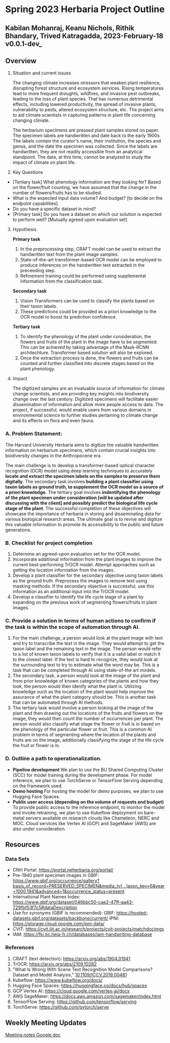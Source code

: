 # Spring 2023 Herbaria Project Outline

## Kabilan Mohanraj, Keanu Nichols, Rithik Bhandary, Trived Katragadda, 2023-February-18 v0.0.1-dev_


## Overview

1. Situation and current issues
 
   The changing climate increases stressors that weaken plant resilience, disrupting forest structure and ecosystem services. Rising temperatures lead to more frequent droughts, wildfires, and invasive pest outbreaks, leading to the loss of plant species. That has numerous detrimental effects, including lowered productivity, the spread of invasive plants, vulnerability to pests, altered ecosystem structure, etc. The project aims to aid climate scientists in capturing patterns in plant life concerning changing climate.
    
    The herbarium specimens are pressed plant samples stored on paper. The specimen labels are handwritten and date back to the early 1900s. The labels contain the curator's name, their institution, the species and genus, and the date the specimen was collected. Since the labels are handwritten, they are not readily accessible from an analytical standpoint. The data, at this time, cannot be analyzed to study the impact of climate on plant life.


2. Key Questions
 
* [Tertiary task] What phenology information are they looking for? Based on the flower/fruit counting, we have assumed that the change in the number of flowers/fruits has to be studied.
* What is the expected input data volume? And budget? [to decide on the endpoint capabilities]
* Do you have a specific dataset in mind? 
* [Primary task] Do you have a dataset on which our solution is expected to perform well? [Mutually agreed upon evaluation set]


3. Hypothesis

    **Primary task**
    1. In the preprocessing step, CRAFT model can be used to extract the handwritten text from the plant image samples.
    2. State-of-the-art transformer-based OCR model can be employed to produce inferences on the handwritten text extracted in the preceeding step.
    3. Refinement training could be performed using supplemental information from the classification task.

    **Secondary task**
    1. Vision Transformers can be used to classify the plants based on their taxon labels.
    2. These predictions could be provided as a priori knowledge to the OCR model to boost its prediction confidence.

    **Tertiary task**
    1. To identify the phenology of the plant under consideration, the flowers and fruits of the plant in the image have to be segmented. This can be achieved by taking advantage of the Mask-RCNN architechture. Transformer based solution will also be explored.
    2. Once the extraction process is done, the flowers and fruits can be counted and further classified into discrete stages based on the plant phenology.


4. Impact
    
    The digitized samples are an invaluable source of information for climate change scientists, and are providing key insights into biodiversity change over the last century. Digitized specimens will facilitate easier dissemination of information and allow more people access to data. The project, if successful, would enable users from various domains in environmental science to further studies pertaining to climate change and its effects on flora and even fauna.


### A. Problem Statement: 

The Harvard University Herbaria aims to digitize the valuable handwritten information on herbarium specimens, which contain crucial insights into biodiversity changes in the Anthropocene era. 

The main challenge is to develop a transformer-based optical character recognition (OCR) model using deep learning techniques to accurately **locate and extract the specimen labels on the samples to preserve them digitally**. The secondary task involves **building a plant classifier using taxon labels as ground truth, to supplement the OCR model as a source of a priori knowledge.** The tertiary goal involves **indentifying the phenology of the plant specimen under consideration [will be updated after discussing with the client] and possibly predict the biological life cycle stage of the plant**. The successful completion of these objectives will showcase the importance of herbaria in storing and disseminating data for various biological research areas. The ultimate goal is to revive and digitize this valuable information to promote its accessibility to the public and future generations.



### B. Checklist for project completion

1. Determine an agreed-upon evaluation set for the OCR model.
2. Incorporate additional information from the plant images to improve the current best-performing TrOCR model. Attempt approaches such as getting the location information from the images.
3. Develop a plant classifier for the secondary objective using taxon labels as the ground truth. Preprocess the images to remove text using masking methods. If the secondary objective is successful, use this information as an additional input into the TrOCR model.
4. Develop a classifier to identify the life cycle stage of a plant by expanding on the previous work of segmenting flowers/fruits in plant images.




### C. Provide a solution in terms of human actions to confirm if the task is within the scope of automation through AI. 

1. For the main challenge, a person would look at the plant image with text and try to transcribe the text in the image. They would attempt to get the taxon label and the remaining text in the image. The person would refer to a list of known taxon labels to verify that it is a valid label or match it to the closest label. If the text is hard to recognize, they would look at the surrounding text to try to estimate what the word may be. This is a task that can be completed through AI using state-of-the art models.
2. The secondary task, a person would look at the image of the plant and from prior knowledge of known categories of the plants and how they look, the person would then idenify what the plant is. Utilizing knowledge such as the location of the plant would help improve the assurance of what the plant category should be. This is another task that can be automated through AI methods.
3. The tertiary task would involve a person looking at the image of the plant and then drawing out the locations of the fruits and flowers on the image, they would then count the number of occurrences per plant. The person would also classify what stage the flower or fruit is in based on the phenology of the particular flower or fruit. This is a common AI problem in terms of segmenting where the location of the plants and fruits are on the image, additionally classifying the stage of the life cycle the fruit or flower is in.




### D. Outline a path to operationalization.

* **Pipeline development**
We plan to use the BU Shared Computing Cluster (SCC) for model training during the development phase. For model inference, we plan to use TorchServe or TensorFlow Serving depending on the framework used.
* **Demo hosting**
For hosting the model for demo purposes, we plan to use Hugging Face Spaces.
* **Public user access (depending on the volume of requests and budget)**
To provide public access to the inference endpoint, to monitor the model and invoke retraining, we plan to use Kubeflow deployment on bare-metal servers available on research clouds like Chameleon, NERC and MOC. Cloud services like Vertex AI (GCP) and SageMaker (AWS) are also under consideration.




## Resources

### Data Sets

* CNH Portal: https://portal.neherbaria.org/portal/ 
* Pre-1940 plant specimen images in GBIF: https://www.gbif.org/occurrence/gallery?basis_of_record=PRESERVED_SPECIMEN&media_ty[…]axon_key=6&year=1000,1941&advanced=1&occurrence_status=present  
* International Plant Names Index: https://www.gbif.org/dataset/046bbc50-cae2-47ff-aa43-729fbf53f7c5#dataDescription
* Use for synonyms (GBIF is recommended):
GBIF: https://hosted-datasets.gbif.org/datasets/backbone/current/
IPNI:  https://storage.cloud.google.com/ipni-data/
* CVIT: https://cvit.iiit.ac.in/research/projects/cvit-projects/matchdocimgs
* IAM: https://fki.tic.heia-fr.ch/databases/iam-handwriting-database


### References

1. CRAFT (text detection): https://arxiv.org/abs/1904.01941
2. TrOCR: https://arxiv.org/abs/2109.10282
3. "What Is Wrong With Scene Text Recognition Model Comparisons? Dataset and Model Analysis," [10.1109/ICCV.2019.00481](https://doi.org/10.1109/ICCV.2019.00481)
4. Kubeflow: https://www.kubeflow.org/docs/
5. Hugging Face Spaces: https://huggingface.co/docs/hub/spaces
6. GCP Vertex AI: https://cloud.google.com/vertex-ai/docs
7. AWS SageMaker: https://docs.aws.amazon.com/sagemaker/index.html
8. TensorFlow Serving: https://github.com/tensorflow/serving
9. TorchServe: https://github.com/pytorch/serve


## Weekly Meeting Updates

[Meeting notes Google doc](https://docs.google.com/document/d/1XDWf3pze-2Ry9ydcw5s86mSzK6bKi4NbHPcXhiVO73g/edit?usp=sharing)


